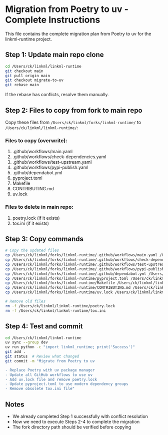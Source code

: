 # Migration from Poetry to uv - Complete Instructions

This file contains the complete migration plan from Poetry to uv for the linkml-runtime project.

## Step 1: Update main repo clone

```bash
cd /Users/ck/linkml/linkml-runtime
git checkout main
git pull origin main
git checkout migrate-to-uv
git rebase main
```

If the rebase has conflicts, resolve them manually.

## Step 2: Files to copy from fork to main repo

Copy these files from `/Users/ck/linkml/forks/linkml-runtime/` to `/Users/ck/linkml/linkml-runtime/`:

### Files to copy (overwrite):
1. .github/workflows/main.yaml
2. .github/workflows/check-dependencies.yaml
3. .github/workflows/test-upstream.yaml
4. .github/workflows/pypi-publish.yaml
5. .github/dependabot.yml
6. pyproject.toml
7. Makefile
8. CONTRIBUTING.md
9. uv.lock

### Files to delete in main repo:
1. poetry.lock (if it exists)
2. tox.ini (if it exists)

## Step 3: Copy commands

```bash
# Copy the updated files
cp /Users/ck/linkml/forks/linkml-runtime/.github/workflows/main.yaml /Users/ck/linkml/linkml-runtime/.github/workflows/
cp /Users/ck/linkml/forks/linkml-runtime/.github/workflows/check-dependencies.yaml /Users/ck/linkml/linkml-runtime/.github/workflows/
cp /Users/ck/linkml/forks/linkml-runtime/.github/workflows/test-upstream.yaml /Users/ck/linkml/linkml-runtime/.github/workflows/
cp /Users/ck/linkml/forks/linkml-runtime/.github/workflows/pypi-publish.yaml /Users/ck/linkml/linkml-runtime/.github/workflows/
cp /Users/ck/linkml/forks/linkml-runtime/.github/dependabot.yml /Users/ck/linkml/linkml-runtime/.github/
cp /Users/ck/linkml/forks/linkml-runtime/pyproject.toml /Users/ck/linkml/linkml-runtime/
cp /Users/ck/linkml/forks/linkml-runtime/Makefile /Users/ck/linkml/linkml-runtime/
cp /Users/ck/linkml/forks/linkml-runtime/CONTRIBUTING.md /Users/ck/linkml/linkml-runtime/
cp /Users/ck/linkml/forks/linkml-runtime/uv.lock /Users/ck/linkml/linkml-runtime/

# Remove old files
rm -f /Users/ck/linkml/linkml-runtime/poetry.lock
rm -f /Users/ck/linkml/linkml-runtime/tox.ini
```

## Step 4: Test and commit

```bash
cd /Users/ck/linkml/linkml-runtime
uv sync --group dev
uv run python -c "import linkml_runtime; print('Success')"
git add .
git status  # Review what changed
git commit -m "Migrate from Poetry to uv

- Replace Poetry with uv package manager
- Update all GitHub workflows to use uv
- Add uv.lock file and remove poetry.lock
- Update pyproject.toml to use modern dependency groups
- Remove obsolete tox.ini file"
```

## Notes
- We already completed Step 1 successfully with conflict resolution
- Now we need to execute Steps 2-4 to complete the migration
- The fork directory path should be verified before copying